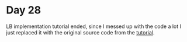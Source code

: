 # Day 28

LB implementation tutorial ended, since I messed up with the code a lot I just replaced it with the original source code from the [tutorial](https://kasvith.me/posts/lets-create-a-simple-lb-go/).